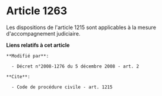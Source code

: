 # Article 1263

Les dispositions de l'article 1215 sont applicables à la mesure d'accompagnement judiciaire.

**Liens relatifs à cet article**

	**Modifié par**:

	  - Décret n°2008-1276 du 5 décembre 2008 - art. 2

	**Cite**:

	  - Code de procédure civile - art. 1215
